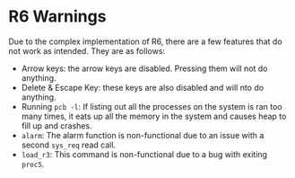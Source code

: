 # R6 Warnings
Due to the complex implementation of R6, there are a few features that do not work as intended. They are as follows:
- Arrow keys: the arrow keys are disabled. Pressing them will not do anything. 
- Delete & Escape Key: these keys are also disabled and will nto do anything.
- Running `pcb -l`: If listing out all the processes on the system is ran too many times, it eats up all the memory in the system and causes heap to fill up and crashes.
- `alarm`: The alarm function is non-functional due to an issue with a second `sys_req` read call.
- `load_r3`: This command is non-functional due to a bug with exiting `proc5`.